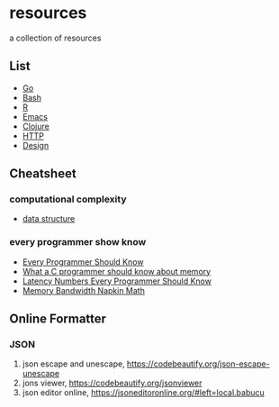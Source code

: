 # resources
a collection of resources

## List

- [Go](go/README.org)
- [Bash](bash/README.org)
- [R](r/README.org)
- [Emacs](emacs/README.org)
- [Clojure](clojure/README.org)
- [HTTP](http/README.org)
- [Design](design/README.org)

## Cheatsheet

### computational complexity
- [data structure](http://byteliu.com/2020/05/14/%E8%AE%A1%E7%AE%97%E6%9C%BA%E7%A7%91%E5%AD%A6%E5%B8%B8%E8%A7%81%E7%AE%97%E6%B3%95%E5%A4%8D%E6%9D%82%E5%BA%A6/)

### every programmer show know
- [Every Programmer Should Know](https://github.com/mtdvio/every-programmer-should-know)
- [What a C programmer should know about memory](https://marek.vavrusa.com/memory/)
- [Latency Numbers Every Programmer Should Know](https://gist.github.com/jboner/2841832)
- [Memory Bandwidth Napkin Math](https://www.forrestthewoods.com/blog/memory-bandwidth-napkin-math/)


## Online Formatter

### JSON
1. json escape and unescape, <https://codebeautify.org/json-escape-unescape>
2. jons viewer, <https://codebeautify.org/jsonviewer>
3. json editor online, <https://jsoneditoronline.org/#left=local.babucu>
